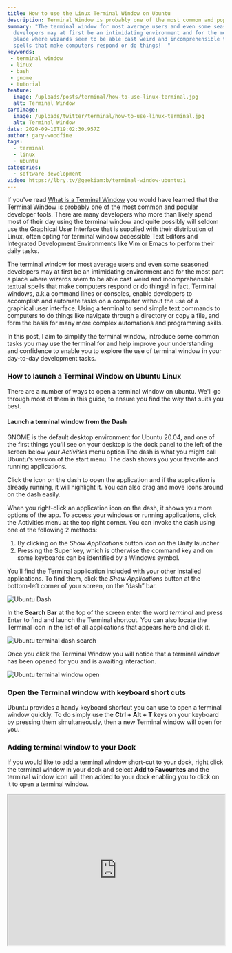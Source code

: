 ```yaml
---
title: How to use the Linux Terminal Window on Ubuntu
description: Terminal Window is probably one of the most common and popular developer tools.
summary: "The terminal window for most average users and even some seasoned
  developers may at first be an intimidating environment and for the most part a
  place where wizards seem to be able cast weird and incomprehensible textual
  spells that make computers respond or do things!  "
keywords: 
 - terminal window
 - linux
 - bash
 - gnome
 - tutorial
feature:
  image: /uploads/posts/terminal/how-to-use-linux-terminal.jpg
  alt: Terminal Window
cardImage:
  image: /uploads/twitter/terminal/how-to-use-linux-terminal.jpg
  alt: Terminal Window
date: 2020-09-10T19:02:30.957Z
author: gary-woodfine
tags:
  - terminal
  - linux
  - ubuntu
categories:
  - software-development
video: https://lbry.tv/@geekiam:b/terminal-window-ubuntu:1
---
```

If you've read [What is a Terminal Window](https://geekiam.io/what-is-a-terminal-window/ "What is a terminal window | Geek.I.Am") 
you would have learned that the Terminal Window is probably one of the most common and popular developer tools. There 
are many developers who more than likely spend most of their day using the terminal window and quite possibly will 
seldom use the Graphical User Interface that is supplied with their distribution of Linux, often opting for 
terminal window accessible Text Editors and Integrated Development Environments like Vim or Emacs to 
perform their daily tasks.

The terminal window for most average users and even some seasoned developers may at first be an intimidating environment
and for the most part a place where wizards seem to be able cast weird and incomprehensible textual spells that make 
computers respond or do things!   In fact, Terminal windows, a.k.a command lines or consoles, enable developers to 
accomplish and automate tasks on a computer without the use of a graphical user interface. Using a terminal to send 
simple text commands to computers to do things like navigate through a directory or copy a file, and form the basis 
for many more complex automations and programming skills.

In this post, I aim to simplify the terminal window, introduce some common tasks you may use the terminal for and help 
improve your understanding and confidence to enable you to explore the use of terminal window in your day-to-day 
development tasks.

### How to launch a Terminal Window on Ubuntu Linux

There are a number of ways to open a terminal window on ubuntu. We'll go through most of them in this guide, to ensure 
you find the way that suits you best.

#### Launch a terminal window from the Dash

GNOME is the default desktop environment for Ubuntu 20.04, and one of the first things you'll see on your desktop is 
the dock panel to the left of the screen below your *Activities* menu option The dash is what you might call Ubuntu's 
version of the start menu.  The dash shows you your favorite and running applications. 

Click the icon on the dash to open the application and if the application is already running, it will highlight it. You 
can also drag and move icons around on the dash easily.

When you right-click an application icon on the dash, it shows you more options of the app. To access your windows or 
running applications, click the Activities menu at the top right corner. You can invoke the dash using one of the 
following 2 methods:

1. By clicking on the *Show Applications* button icon on the Unity launcher
2. Pressing the Super key, which is otherwise the command key and on some keyboards can be identified by a Windows 
symbol.

You’ll find the Terminal application included with your other installed applications. To find them, click the 
*Show Applications* button at the bottom-left corner of your screen, on the “dash” bar.

![Ubuntu Dash](/uploads/ubuntu-dash.png "ubuntu Dash")

In the **Search Bar** at the top of the screen enter the word *terminal* and press Enter to find and launch the 
Terminal shortcut. You can also locate the Terminal icon in the list of all applications that appears here and click it.

![Ubuntu terminal dash search](/uploads/ubuntu-terminal-dash.png "Ubuntu terminal dash search")

Once you click the Terminal Window you will notice that a terminal window has been opened for you and is awaiting 
interaction.

![Ubuntu terminal window open](/uploads/ubuntu-terminal-window-open.png "Ubuntu terminal window open")

### Open the Terminal window with keyboard short cuts

Ubuntu provides a handy keyboard shortcut you can use to open a terminal window quickly.  To do simply use the 
**Ctrl + Alt + T** keys on your keyboard by pressing them simultaneously, then a new Terminal window will open for you.

### Adding terminal window to your Dock

If you would like to add a terminal window short-cut to your dock, right click the terminal window in your dock and 
select **Add to Favourites** and the terminal window icon will then added to your dock enabling you to click on it to 
open a terminal window.



<iframe id="lbry-iframe" width="100%" height="350" src="https://lbry.tv/$/embed/terminal-window-ubuntu/184b03b9f5dcb21815a71cda8c866b6be52f8f53" allowfullscreen></iframe>
